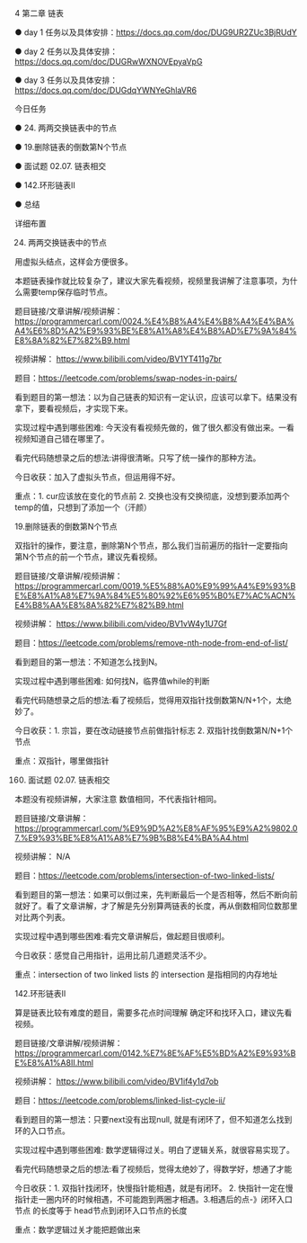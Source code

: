 4 第二章 链表

● day 1 任务以及具体安排：https://docs.qq.com/doc/DUG9UR2ZUc3BjRUdY 

● day 2 任务以及具体安排：https://docs.qq.com/doc/DUGRwWXNOVEpyaVpG 

● day 3 任务以及具体安排：https://docs.qq.com/doc/DUGdqYWNYeGhlaVR6

 
今日任务 

● 24. 两两交换链表中的节点 

● 19.删除链表的倒数第N个节点

● 面试题 02.07. 链表相交 

● 142.环形链表II 

● 总结

 详细布置 

 24. 两两交换链表中的节点 

用虚拟头结点，这样会方便很多。 

本题链表操作就比较复杂了，建议大家先看视频，视频里我讲解了注意事项，为什么需要temp保存临时节点。

题目链接/文章讲解/视频讲解： https://programmercarl.com/0024.%E4%B8%A4%E4%B8%A4%E4%BA%A4%E6%8D%A2%E9%93%BE%E8%A1%A8%E4%B8%AD%E7%9A%84%E8%8A%82%E7%82%B9.html

视频讲解： https://www.bilibili.com/video/BV1YT411g7br

题目：https://leetcode.com/problems/swap-nodes-in-pairs/

看到题目的第一想法：以为自己链表的知识有一定认识，应该可以拿下。结果没有拿下，要看视频后，才实现下来。

实现过程中遇到哪些困难: 今天没有看视频先做的，做了很久都没有做出来。一看视频知道自己错在哪里了。

看完代码随想录之后的想法:讲得很清晰。只写了统一操作的那种方法。

今日收获：加入了虚拟头节点，但运用得不好。

重点：1. cur应该放在变化的节点前 2. 交换也没有交换彻底，没想到要添加两个temp的值，只想到了添加一个（汗颜）

 19.删除链表的倒数第N个节点  

双指针的操作，要注意，删除第N个节点，那么我们当前遍历的指针一定要指向 第N个节点的前一个节点，建议先看视频。

题目链接/文章讲解/视频讲解：https://programmercarl.com/0019.%E5%88%A0%E9%99%A4%E9%93%BE%E8%A1%A8%E7%9A%84%E5%80%92%E6%95%B0%E7%AC%ACN%E4%B8%AA%E8%8A%82%E7%82%B9.html

视频讲解： https://www.bilibili.com/video/BV1vW4y1U7Gf

题目：https://leetcode.com/problems/remove-nth-node-from-end-of-list/

看到题目的第一想法：不知道怎么找到N。

实现过程中遇到哪些困难: 如何找N，临界值while的判断

看完代码随想录之后的想法:看了视频后，觉得用双指针找倒数第N/N+1个，太绝妙了。

今日收获：1. 宗旨，要在改动链接节点前做指针标志 2. 双指针找倒数第N/N+1个节点

重点：双指针，哪里做指针
 

160. 面试题 02.07. 链表相交  

本题没有视频讲解，大家注意 数值相同，不代表指针相同。

题目链接/文章讲解：https://programmercarl.com/%E9%9D%A2%E8%AF%95%E9%A2%9802.07.%E9%93%BE%E8%A1%A8%E7%9B%B8%E4%BA%A4.html

视频讲解： N/A

题目：https://leetcode.com/problems/intersection-of-two-linked-lists/

看到题目的第一想法：如果可以倒过来，先判断最后一个是否相等，然后不断向前就好了。看了文章讲解，才了解是先分别算两链表的长度，再从倒数相同位数那里对比两个列表。

实现过程中遇到哪些困难:看完文章讲解后，做起题目很顺利。

今日收获：感觉自己用指针，运用比前几道题灵活不少。

重点：intersection of two linked lists 的 intersection 是指相同的内存地址


 142.环形链表II  

算是链表比较有难度的题目，需要多花点时间理解 确定环和找环入口，建议先看视频。

题目链接/文章讲解/视频讲解：https://programmercarl.com/0142.%E7%8E%AF%E5%BD%A2%E9%93%BE%E8%A1%A8II.html

视频讲解： https://www.bilibili.com/video/BV1if4y1d7ob

题目：https://leetcode.com/problems/linked-list-cycle-ii/

看到题目的第一想法：只要next没有出现null, 就是有闭环了，但不知道怎么找到环的入口节点。

实现过程中遇到哪些困难: 数学逻辑得过关。明白了逻辑关系，就很容易实现了。

看完代码随想录之后的想法:看了视频后，觉得太绝妙了，得数学好，想通了才能

今日收获：1. 双指针找闭环，快慢指针能相遇，就是有闭环。 2. 快指针一定在慢指针走一圈内环的时候相遇，不可能跑到两圈才相遇。3.相遇后的点-》闭环入口节点 的长度等于 head节点到闭环入口节点的长度

重点：数学逻辑过关才能把题做出来
